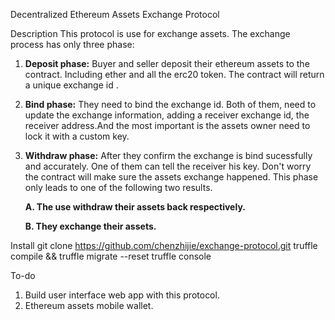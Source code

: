 Decentralized Ethereum Assets Exchange Protocol

Description
This protocol is use for exchange assets. The exchange process has only three phase: 

1. **Deposit phase:** Buyer and seller deposit their ethereum assets to the contract. Including ether and all the erc20 token. The contract will return a unique exchange id .
2. **Bind phase:** They need to bind the exchange id. Both of them, need to update the exchange information, adding a receiver exchange id, the receiver address.And the most important is the assets owner need to lock it with a custom key.
3. **Withdraw phase:** After they confirm the exchange is bind sucessfully and accurately. One of them can tell the receiver his key. Don't worry the contract will make sure the assets exchange happened. This phase only leads to one of the following two results. 

	**A. The use withdraw their assets back respectively.**
	
	**B. They exchange their assets.**
		
Install
	git clone https://github.com/chenzhijie/exchange-protocol.git
	truffle compile && truffle migrate --reset
	truffle console
	
	
To-do
1. Build user interface web app with this protocol.
2. Ethereum assets mobile wallet.